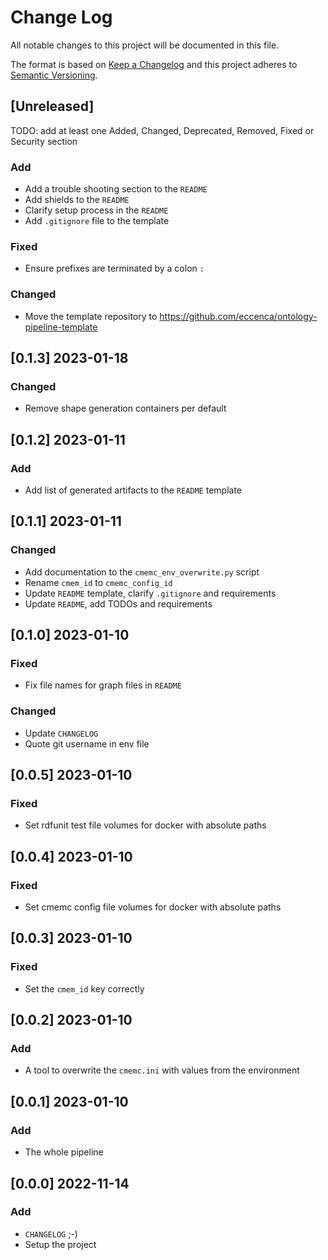 # Change Log

All notable changes to this project will be documented in this file.

The format is based on [Keep a Changelog](http://keepachangelog.com/) and this project adheres to [Semantic Versioning](http://semver.org/).

## [Unreleased]

TODO: add at least one Added, Changed, Deprecated, Removed, Fixed or Security section

### Add

- Add a trouble shooting section to the `README`
- Add shields to the `README`
- Clarify setup process in the `README`
- Add `.gitignore` file to the template

### Fixed

- Ensure prefixes are terminated by a colon `:`

### Changed

- Move the template repository to https://github.com/eccenca/ontology-pipeline-template

## [0.1.3] 2023-01-18

### Changed

- Remove shape generation containers per default

## [0.1.2] 2023-01-11

### Add

- Add list of generated artifacts to the `README` template

## [0.1.1] 2023-01-11

### Changed

- Add documentation to the `cmemc_env_overwrite.py` script
- Rename `cmem_id` to `cmemc_config_id`
- Update `README` template, clarify `.gitignore` and requirements
- Update `README`, add TODOs and requirements

## [0.1.0] 2023-01-10

### Fixed

- Fix file names for graph files in `README`

### Changed

- Update `CHANGELOG`
- Quote git username in env file

## [0.0.5] 2023-01-10

### Fixed

- Set rdfunit test file volumes for docker with absolute paths

## [0.0.4] 2023-01-10

### Fixed

- Set cmemc config file volumes for docker with absolute paths

## [0.0.3] 2023-01-10

### Fixed

- Set the `cmem_id` key correctly

## [0.0.2] 2023-01-10

### Add

- A tool to overwrite the `cmemc.ini` with values from the environment

## [0.0.1] 2023-01-10

### Add

- The whole pipeline

## [0.0.0] 2022-11-14

### Add

- `CHANGELOG` ;-)
- Setup the project
